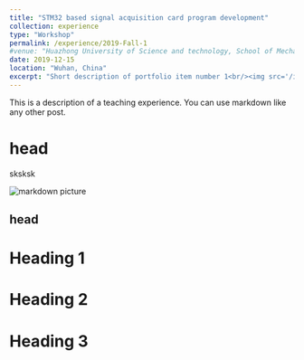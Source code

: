```yaml
---
title: "STM32 based signal acquisition card program development"
collection: experience
type: "Workshop"
permalink: /experience/2019-Fall-1
#venue: "Huazhong University of Science and technology, School of Mechanical Science & Engineering"
date: 2019-12-15
location: "Wuhan, China"
excerpt: "Short description of portfolio item number 1<br/><img src='/images/500x300.png'>"
---
```


This is a description of a teaching experience. You can use markdown like any other post.

# head

sksksk

![markdown picture](/images/3953273590_704e3899d5_m.jpg)

## head

Heading 1
======


Heading 2
======

Heading 3
======
